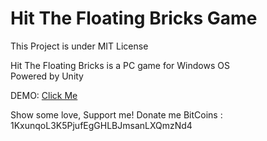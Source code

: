 
# Hit The Floating Bricks Game
<p>This Project is under MIT License</p>
Hit The Floating Bricks is a PC game for Windows OS</br>
Powered by Unity</br>
<p>DEMO: <a href="https://github.com/gvaishno/Hit-The-Floating-Bricks-Game/raw/master/Floating%20Bricks.exe" target="_blank">Click Me</a>
<p>Show some love, Support me! Donate me BitCoins :<br>
1KxunqoL3K5PjufEgGHLBJmsanLXQmzNd4 </p>
